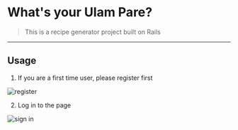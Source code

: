 # What's your Ulam Pare?
> This is a recipe generator project built on Rails
---
## Usage
1. If you are a first time user, please register first

![register](https://user-images.githubusercontent.com/68190784/222622060-ddfd14b9-3108-4b73-9d1d-dc2b49493953.png)


2. Log in to the page

![sign in](https://user-images.githubusercontent.com/68190784/222623115-f5464895-043a-404e-af52-f744a0dd8f13.png)


